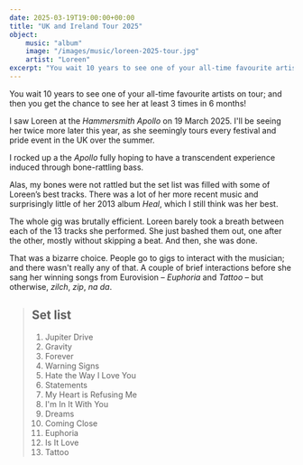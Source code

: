 ```yaml
---
date: 2025-03-19T19:00:00+00:00
title: "UK and Ireland Tour 2025"
object:
    music: "album"
    image: "/images/music/loreen-2025-tour.jpg"
    artist: "Loreen"
excerpt: "You wait 10 years to see one of your all-time favourite artists on tour; and then you get the chance to see her at least 3 times in 6 months!"
---
```


You wait 10 years to see one of your all-time favourite artists on tour; and then you get the chance to see her at least 3 times in 6 months!

I saw Loreen at the *Hammersmith Apollo* on 19 March 2025. I'll be seeing her twice more later this year, as she seemingly tours every festival and pride event in the UK over the summer.  

I rocked up a the *Apollo* fully hoping to have a transcendent experience induced through bone-rattling bass. 

Alas, my bones were not rattled but the set list was filled with some of Loreen’s best tracks. There was a lot of her more recent music and surprisingly little of her 2013 album *Heal*, which I still think was her best.

The whole gig was brutally efficient. Loreen barely took a breath between each of the 13 tracks she performed. She just bashed them out, one after the other, mostly without skipping a beat. And then, she was done.

That was a bizarre choice. People go to gigs to interact with the musician; and there wasn't really any of that. A couple of brief interactions before she sang her winning songs from Eurovision – *Euphoria* and *Tattoo* – but otherwise, *zilch*, *zip*, *na da*.

<blockquote class="list">
    <h2 class="list-title">Set list</h2>
    <ol>
        <li class="list-item">Jupiter Drive</li>
        <li class="list-item">Gravity</li>
        <li class="list-item">Forever</li>
        <li class="list-item">Warning Signs</li>
        <li class="list-item">Hate the Way I Love You</li>
        <li class="list-item">Statements</li>
        <li class="list-item">My Heart is Refusing Me</li>
        <li class="list-item">I'm In It With You</li>
        <li class="list-item">Dreams</li>
        <li class="list-item">Coming Close</li>
        <li class="list-item">Euphoria</li>
        <li class="list-item">Is It Love</li>
        <li class="list-item">Tattoo</li>
    </ol>
</blockquote>